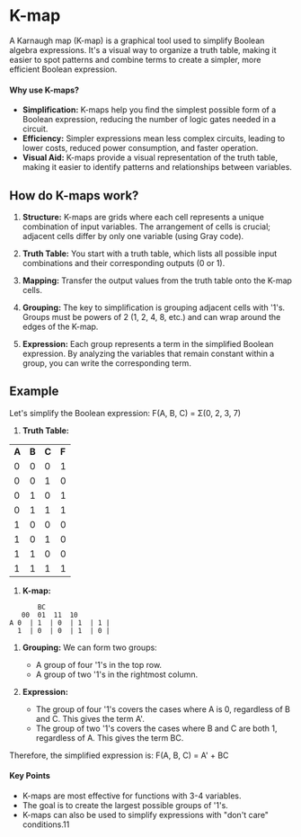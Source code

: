 # K-map

A Karnaugh map (K-map) is a graphical tool used to simplify Boolean algebra expressions. It's a visual way to organize a truth table, making it easier to spot patterns and combine terms to create a simpler, more efficient Boolean expression.

#### Why use K-maps?

- **Simplification:** K-maps help you find the simplest possible form of a Boolean expression, reducing the number of logic gates needed in a circuit.
- **Efficiency:** Simpler expressions mean less complex circuits, leading to lower costs, reduced power consumption, and faster operation.
- **Visual Aid:** K-maps provide a visual representation of the truth table, making it easier to identify patterns and relationships between variables.

## How do K-maps work?

1. **Structure:** K-maps are grids where each cell represents a unique combination of input variables. The arrangement of cells is crucial; adjacent cells differ by only one variable (using Gray code).
    
2. **Truth Table:** You start with a truth table, which lists all possible input combinations and their corresponding outputs (0 or 1).
    
3. **Mapping:** Transfer the output values from the truth table onto the K-map cells.
    
4. **Grouping:** The key to simplification is grouping adjacent cells with '1's. Groups must be powers of 2 (1, 2, 4, 8, etc.) and can wrap around the edges of the K-map.
    
5. **Expression:** Each group represents a term in the simplified Boolean expression. By analyzing the variables that remain constant within a group, you can write the corresponding term.
    

## Example

Let's simplify the Boolean expression: F(A, B, C) = Σ(0, 2, 3, 7)

1. **Truth Table:**

|   |   |   |   |
|---|---|---|---|
|**A**|**B**|**C**|**F**|
|0|0|0|1|
|0|0|1|0|
|0|1|0|1|
|0|1|1|1|
|1|0|0|0|
|1|0|1|0|
|1|1|0|0|
|1|1|1|1|

1. **K-map:**

```
       BC
   00  01  11  10
A 0  | 1  | 0  | 1  | 1 |
  1  | 0  | 0  | 1  | 0 |
```

1. **Grouping:** We can form two groups:
    
    - A group of four '1's in the top row.
    - A group of two '1's in the rightmost column.
4. **Expression:**
    
    - The group of four '1's covers the cases where A is 0, regardless of B and C. This gives the term A'.
    - The group of two '1's covers the cases where B and C are both 1, regardless of A. This gives the term BC.

Therefore, the simplified expression is: F(A, B, C) = A' + BC

#### Key Points

- K-maps are most effective for functions with 3-4 variables.
- The goal is to create the largest possible groups of '1's.
- K-maps can also be used to simplify expressions with "don't care" conditions.11
